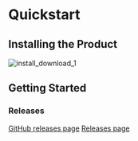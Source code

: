 # Quickstart
<!-- Replace all of the titles with relevant titles -->

## Installing the Product
<!-- Easy to follow instructions for installing the product
not always a necessity -->

![install_download_1](img/install_download_1)

## Getting Started
<!-- Easy to follow instructions for getting started using
the product -->

### Releases

<!-- Insert links to release pages -->
[GitHub releases page]()
[Releases page]()
